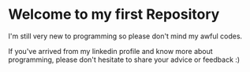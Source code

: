 # Welcome to my first Repository

I'm still very new to programming so please don't mind my awful codes.

If you've arrived from my linkedin profile and know more about programming, please don't hesitate to share your advice or feedback :)
